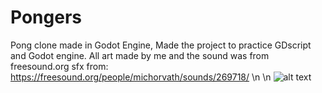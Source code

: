 # Pongers
Pong clone made in Godot Engine, Made the project to practice GDscript and Godot engine. All art made by me and the sound was from freesound.org
sfx from: https://freesound.org/people/michorvath/sounds/269718/
\n
\n
![alt text](https://img.itch.zone/aW1hZ2UvMTc0NjAzNC8xMDI3MjgzNS5wbmc=/original/Yw8wCW.png) 
